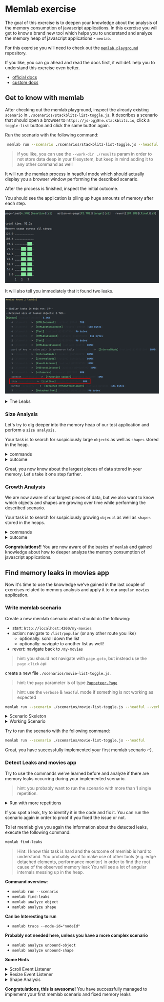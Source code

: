 # Memlab exercise

The goal of this exercise is to deepen your knowledge about the analysis of the memory consumption of javascript
applications. In this exercise you will get to know a brand new tool which helps you to understand and analyze the memory
heap of javascript applications - `memlab`.

For this exercise you will need to check out the [`memlab playground`](https://github.com/push-based/memlab-playground) repository.

If you like, you can go ahead and read the docs first, it will def. help you to understand this exercise even better.

* [official docs](https://facebook.github.io/memlab/docs/intro)
* [custom docs](https://github.com/push-based/memlab-playground/docs)

## Get to know with memlab

After checking out the memlab playground, inspect the already existing `scenario` in `./scenarios/stackblitz-list-toggle.js`.
It describes a scenario that should open a browser to `https://js-pgj8he.stackblitz.io`, click a `toggle-list` button and click the same button
again.

Run the scenario with the following command:

```bash
 memlab run --scenario ./scenarios/stackblitz-list-toggle.js --headful
```

> if you like, you can use the `--work-dir ./results` param in order to not store data deep in your filesystem, but keep in mind adding it to any other command as well

It will run the memlab process in headful mode which should actually display you a browser window performing
the described scenario.

After the process is finished, inspect the initial outcome.

You should see the application is piling up huge amounts of memory after each step.

![memlab-run-stackblitz-list](images/memlab/memlab-run-stackblitz-list.png)

It will also tell you immediately that it found two leaks.

![found-two-leaks-stackblitz](images/memlab/found-two-leaks-stackblitz.png)

<details>
  <summary>The Leaks</summary>

One is pointing to a `button` property in a `ListItem` class and another one
pointing to a `console.log` usage.

</details>

### Size Analysis

Let's try to dig deeper into the memory heap of our test application and perform a `size analysis`.

Your task is to search for suspiciously large `object`s as well as `shapes` stored in the heap.

<details>
  <summary>commands</summary>

```bash
memlab analyze object-size
```

```bash
memlab analyze shape
```

</details>


<details>
  <summary>outcome</summary>

**Large Objects**

The object size analysis tells you there is a `24MB` large `logs` object and multiple `8MB` large `someLargeObject` instances.

![img.png](images/memlab/analyze-object-stackblitz.png)

**Large Shapes**

The shape analysis tells you there is an `80MB` large `ListItem` shape storing multiple `8MB` large objects. They are probably related to the `someLargeObject` instances observed
before.
You can also observe the `24MB` large shape `{ logs, log }`.

![analyze-shape-stackblitz](images/memlab/analyze-shape-stackblitz.png)

</details>

Great, you now know about the largest pieces of data stored in your memory. Let's take it one step further.

### Growth Analysis

We are now aware of our largest pieces of data, but we also want to know which objects and shapes
are growing over time while performing the described scenario.

Your task is to search for suspiciously growing `object`s as well as `shapes` stored in the heaps.

<details>
  <summary>commands</summary>

```bash
memlab analyze unbound-object
```

```bash
memlab analyze unbound-shape
```

</details>


<details>
  <summary>outcome</summary>

**Unbound Objects**

The unbound-object analysis tells you that the `{ log, logs }` object grew from `224b` => `9MB` => `24MB` in size
while performing the scenario.

![analyze-unbound-object-stackblitz](images/memlab/analyze-unbound-object-stackblitz.png)

**Unbound Shapes**

The unbound shape analysis won't give you a result here

</details>

**Congratulations!!** You are now aware of the basics of `memlab` and gained knowledge about
how to deeper analyze the memory consumption of javascript applications.

## Find memory leaks in movies app

Now it's time to use the knowledge we've gained in the last couple of exercises 
related to memory analysis and apply it to our `angular movies` application.

### Write memlab scenario

Create a new memlab scenario which should do the following:
* start: `http://localhost:4200/my-movies`
* action: navigate to `/list/popular` (or any other route you like)
  * optionally: scroll down the list
  * optionally: navigate to another list as well!
* revert: navigate back to `/my-movies`

> hint: you should not navigate with `page.goto`, but instead use the `page.click` 
> api

create a new file `./scenarios/movie-list-toggle.js`.

> hint: the `page` parameter is of type [`Puppeteer.Page`](https://pptr.dev/api/puppeteer.page)

> hint: use the `verbose` & `headful` mode if something is not working as expected

```bash
memlab run --scenario ./scenarios/movie-list-toggle.js --headful --verbose
```

<details>
  <summary>Scenario Skeleton</summary>

```js
const url = () => '';

const action = async page => {
    
};

const back = async page => {
    
};

module.exports = {
    url, action, back
};

```

</details>

<details>
  <summary>Working Scenario</summary>

```js

const url = () => 'http://localhost:4200/my-movies';

const action = async page => {
    await page.click('a[href="/list/popular"]');
};

const back = async page => {
    await page.click('a[href="/my-movies"]');
};

module.exports = {
    url, action, back
};

```

</details>

Try to run the scenario with the following command:

```bash
memlab run --scenario ./scenarios/movie-list-toggle.js --headful
```

Great, you have successfully implemented your first memlab scenario :-).

### Detect Leaks and movies app

Try to use the commands we've learned before and analyze if there are memory leaks occurring
during your implemented scenario.

> hint: you probably want to run the scenario with more than 1 single repetition.

<details>
  <summary>Run with more repetitions</summary>

```js
// ./scenarios/movie-list-toggle.js

module.exports = {
    url, action, back, repeat: () => 3
};
```

</details>

If you spot a leak, try to identify it in the code and fix it. You can run the scenario again in order
to proof if you fixed the issue or not.

To let memlab give you again the information about the detected leaks, execute the
following command:

```bash
memlab find-leaks
```

> Hint: I know this task is hard and the outcome of memlab is hard to understand. You probably
> want to make use of other tools (e.g. edge detached elements, performance monitor)
> in order to find the root cause of the observed memory leak
> You will see a lot of angular internals messing up in the heap.

**Command overview**:

* `memlab run --scenario`
* `memlab find-leaks`
* `memlab analyze object`
* `memlab analyze shape`

**Can be Interesting to run**

* `memlab trace --node-id="nodeId"`

**Probably not needed here, unless you have a more complex scenario**

* `memlab analyze unbound-object`
* `memlab analyze unbound-shape`


**Some Hints**

<details>
  <summary>Scroll Event Listener</summary>

This pattern points to a not closed subscription to a scroll event listener:

![movie-list-scroll-leak](images/memlab/memlab-movie-list-scroll-leak.png)

> hint: `element-visibility.directive.ts`

</details>


<details>
  <summary>Resize Event Listener</summary>

This pattern points to a not closed subscription to a resize event listener:

![movie-list-resize-leak](images/memlab/memlab-movie-list-resize-leak.png)

> hint: `movie-list.component.ts`

</details>

<details>
  <summary>Shape Analysis</summary>

The shape analysis shows there are still movie objects kept in memory.
This is potentially a problem as we should be in a reverted state
without any movies being loaded

![memlab-movie-list-shape](images/memlab/memlab-movie-list-shape.png)

Tracing one of the example nodes listed after the shape will reveil it is
part of a `movies` array in `MovieListComponent`.

![movie-list-trace-shape](images/memlab/memlab-movie-list-trace-shape.png)

</details>

**Congratulations, this is awesome!** You have successfully managed to 
implement your first memlab scenario and fixed memory leaks 
